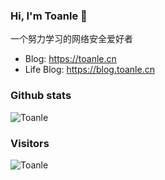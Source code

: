 ### Hi, I'm Toanle 👋

一个努力学习的网络安全爱好者
* Blog: https://toanle.cn
* Life Blog: https://blog.toanle.cn
### Github stats
![Toanle](https://github-readme-stats.vercel.app/api?username=Toanlele&show_icons=true&theme=tokyonight&&count_private=true )
### Visitors
![Toanle](https://profile-counter.glitch.me/Toanlele/count.svg)

<!--
**Toanlele/Toanlele** is a ✨ _special_ ✨ repository because its `README.md` (this file) appears on your GitHub profile.

Here are some ideas to get you started:

- 🔭 I’m currently working on ...
- 🌱 I’m currently learning ...
- 👯 I’m looking to collaborate on ...
- 🤔 I’m looking for help with ...
- 💬 Ask me about ...
- 📫 How to reach me: ...
- 😄 Pronouns: ...
- ⚡ Fun fact: ...
-->
